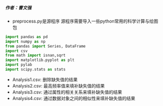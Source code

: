 ##### 作者：曹文强
- preprocess.py是源程序
源程序需要导入一些python常用的科学计算与绘图包
```python
import pandas as pd
import numpy as np
from pandas import Series, DataFrame
import csv
from math import isnan,sqrt
import matplotlib.pyplot as plt
import pylab
import scipy.stats as stats
```
- Analysis1.csv: 删除缺失值的结果
- Analysis2.csv: 最高频率值来填补缺失值的结果
- Analysis3.csv: 通过属性的相关关系来填补缺失值的结果
- Analysis4.csv: 通过数据对象之间的相似性来填补缺失值的结果
